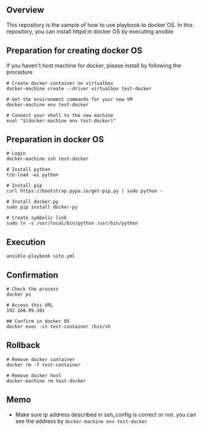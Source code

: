 ## Overview
This repository is the sample of how to use playbook to docker OS.
In this repository, you can install httpd in docker OS by executing ansible

## Preparation for creating docker OS
If you haven't host machine for docker, please install by following the procedure
```
# Create docker container on virtualbox
docker-machine create --driver virtualbox test-docker

# Get the environment commands for your new VM
docker-machine env test-docker

# Connect your shell to the new machine
eval "$(docker-machine env test-docker)"
```

## Preparation in docker OS
```
# Login
docker-machine ssh test-docker

# Install python
tce-load -wi python

# Install pip
curl https://bootstrap.pypa.io/get-pip.py | sudo python -

# Install docker.py
sudo pip install docker-py

# Create symbolic link
sudo ln -s /usr/local/bin/python /usr/bin/python
```

## Execution
```
ansible-playbook site.yml
```

## Confirmation
```
# Check the process
docker ps

# Access this URL
192.168.99.101

## Confirm in docker OS
docker exec -it test-container /bin/sh
```

## Rollback
```
# Remove docker container
docker rm -f test-container

# Remove docker host
docker-machine rm test-docker
```

## Memo
* Make sure ip address described in ssh_config is correct or not. you can see the address by `docker-machine env test-docker`
